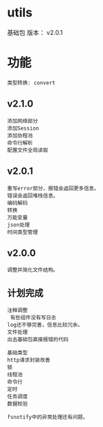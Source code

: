# utils
基础包
版本： v2.0.1


# 功能
    类型转换: convert

## v2.1.0
    添加网络部分
    添加Session
    添加协程池
    命令行解析
    配置文件全局读取

## v2.0.1
    重写error部分，报错会返回更多信息。
    错误会返回堆栈信息。
    编码解码
    转换
    万能变量
    json处理
    时间类型管理

## v2.0.0
    调整并简化文件结构。



## 计划完成
    注释调整
     有些组件没有写日志
    log还不够完善，信息比较冗余。
    文件处理
    出去基础包直接报错的代码
    
    基础类型
    http请求封装改善
    锁
    线程池
    命令行
    定时
    任务调度
    数据校验

    fsnotify中的异常处理还有问题。

    